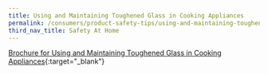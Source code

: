 ```yaml
---
title: Using and Maintaining Toughened Glass in Cooking Appliances
permalink: /consumers/product-safety-tips/using-and-maintaining-toughened-glass-in-cooking-appliances
third_nav_title: Safety At Home
---
```


[Brochure for Using and Maintaining Toughened Glass in Cooking Appliances](/images/product-safety-tips/toughened-glass-brochure.pdf){:target="_blank"}
